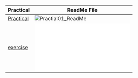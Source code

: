| Practical | ReadMe File |
|-----------|--------|
|[Practical](./Practical)|![Practial01_ReadMe]([./Practical/README.md](https://github.com/Samo0203/IT2234_Practicals/blob/main/Day11/Practical/README.md))|
|[exercise](./exercise)|![exercise01_ReadMe](./exercise/README.md)|

